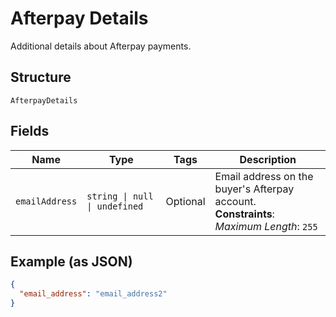
# Afterpay Details

Additional details about Afterpay payments.

## Structure

`AfterpayDetails`

## Fields

| Name | Type | Tags | Description |
|  --- | --- | --- | --- |
| `emailAddress` | `string \| null \| undefined` | Optional | Email address on the buyer's Afterpay account.<br/>**Constraints**: *Maximum Length*: `255` |

## Example (as JSON)

```json
{
  "email_address": "email_address2"
}
```

